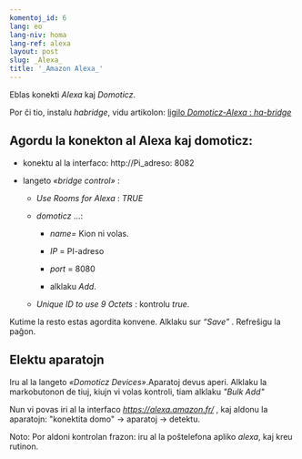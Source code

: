```yaml
---
komentoj_id: 6
lang: eo
lang-niv: homa
lang-ref: alexa
layout: post
slug: _Alexa_
title: '_Amazon Alexa_'
---
```


Eblas konekti _Alexa_ kaj _Domoticz_.

Por ĉi tio, instalu _habridge_, vidu artikolon:
[ligilo _Domoticz-Alexa_ : _ha-bridge_](2021-08-14-habridge.md)


## Agordu la konekton al Alexa kaj domoticz:
- konektu al la interfaco: http://Pi_adreso: 8082

- langeto  _«bridge control»_ : 

  - _Use Rooms for Alexa_ :  _TRUE_ 

  - _domoticz_ ...:

    - _name=_ Kion ni volas.

    - _IP_  = PI-adreso 

    - _port_ = 8080

    - alklaku _Add_.

  - _Unique ID to use 9 Octets_ : kontrolu  _true_. 

    
Kutime la resto estas agordita konvene.
Alklaku sur _“Save”_ . Refreŝigu la paĝon.

## Elektu aparatojn
Iru al la langeto _«Domoticz Devices»_.Aparatoj devus aperi. Alklaku la markobutonon de tiuj, kiujn vi volas kontroli, tiam alklaku _"Bulk Add"_

Nun vi povas iri al la interfaco _https://alexa.amazon.fr/_ , kaj aldonu la aparatojn:
"konektita domo" -> aparatoj -> detektu.

Noto: Por aldoni kontrolan frazon:
iru al la poŝtelefona apliko _alexa_, kaj kreu rutinon.



